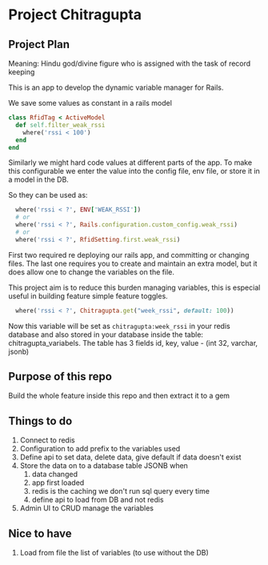 # Project Chitragupta

## Project Plan

Meaning: Hindu god/divine figure who is assigned with the task of record keeping

This is an app to develop the dynamic variable manager for Rails.

We save some values as constant in a rails model

``` rb
class RfidTag < ActiveModel
  def self.filter_weak_rssi
    where('rssi < 100')
  end
end
```

Similarly we might hard code values at different parts of the app. To make this
configurable we enter the value into the config file, env file, or store it in
a model in the DB.

So they can be used as:

```rb
  where('rssi < ?', ENV['WEAK_RSSI'])
  # or
  where('rssi < ?', Rails.configuration.custom_config.weak_rssi)
  # or
  where('rssi < ?', RfidSetting.first.weak_rssi)
```

First two required re deploying our rails app, and committing or changing files.
The last one requires you to create and maintain an extra model, but it does allow
one to change the variables on the file.

This project aim is to reduce this burden managing variables, this is especial useful in
building feature simple feature toggles.

```rb
  where('rssi < ?', Chitragupta.get("week_rssi", default: 100))
```

Now this variable will be set as `chitragupta:week_rssi` in your redis database and also
stored in your database inside the table: chitragupta_variabels. The table has 3 fields
id, key, value  - (int 32, varchar, jsonb)

## Purpose of this repo

Build the whole feature inside this repo and then extract it to a gem

## Things to do

1. Connect to redis
2. Configuration to add prefix to the variables used
3. Define api to set data, delete data, give default if data doesn't exist
4. Store the data on to a database table JSONB when
   1. data changed
   2. app first loaded
   3. redis is the caching we don't run sql query every time
   4. define api to load from DB and not redis
5. Admin UI to CRUD manage the variables

## Nice to have

1. Load from file the list of variables (to use without the DB)
